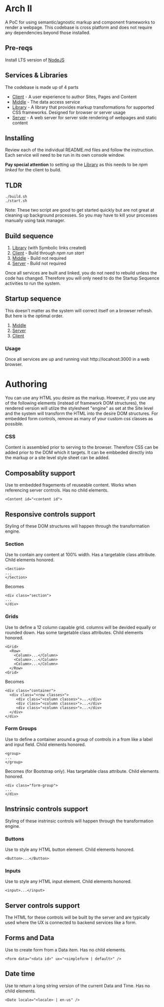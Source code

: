 # Arch II

A PoC for using semantic/agnostic markup and component frameworks to render a webpage. This codebase is cross platform and does not require any dependencies beyond those installed.

## Pre-reqs

Install LTS version of [NodeJS](https://nodejs.org/en/)

## Services & Libraries

The codebase is made up of 4 parts

- [Client](./client/README.md) - A user experience to author Sites, Pages and Content
- [Middle](./middle/README.md) - The data access service
- [Library](./library/README.md) - A library that provides markup transformations for supported CSS frameworks. Designed for browser or server usage
- [Server](./server/README.md) - A web server for server side rendering of webpages and static content

## Installing

Review each of the individual README.md files and follow the instruction. Each service will need to be run in its own console window.

**Pay special attention** to setting up the [Library](./library/README.md) as this needs to be _npm linked_ for the client to build.

## TLDR

```
./build.sh
./start.sh
```

Note: These two script are good to get started quickly but are not great at cleaning up background processes. So you may have to kill your processes manually using task manager.

## Build sequence

1. [Library](./library/README.md) (with Symbolic links created)
2. [Client](./client/README.md) - Build through _npm run start_
3. [Middle](./middle/README.md) - Build not required
4. [Server](./server/README.md) - Build not required

Once all services are built and linked, you do not need to rebuild unless the code has changed. Therefore you will only need to do the Startup Sequence activities to run the system.

## Startup sequence

This doesn't matter as the system will correct itself on a browser refresh. But here is the optimal order.

1. [Middle](./middle/README.md)
2. [Server](./server/README.md)
3. [Client](./client/README.md)

### Usage

Once all services are up and running visit http://locahost:3000 in a web browser.

# Authoring

You can use any HTML you desire as the markup. However, if you use any of the following elements (instead of framework DOM structures), the rendered version will utilze the stylesheet "engine" as set at the Site level and the system will transform the HTML into the desire DOM structures. For embedded form controls, remove as many of your custom css classes as possible.

### CSS

Content is assembled prior to serving to the browser. Therefore CSS can be added prior to the DOM which it targets. It can be embbeded directly into the markup or a site level style sheet can be added.

## Composablity support

Use to embedded fragements of reuseable content. Works when referencing server controls. Has no child elements.

    <Content id="<content id">

## Responsive controls support

Styling of these DOM structures will happen through the transformation engine.

### Section

Use to contain any content at 100% width. Has a targetable class attribute. Child elements honored.

    <Section>
    ...
    </Section>

Becomes

    <div class="section">
    ...
    </div>

### Grids

Use to define a 12 column capable grid. columns will be devided equally or rounded down. Has some targetable class attributes. Child elements honored.

    <Grid>
      <Row>
        <Column>...</Column>
        <Column>...</Column>
        <Column>...</Column>
      </Row>
    <Grid>

Becomes

    <div class="container">
      <div class="<row classes>">
         <div class="<column classes>">...</div>
         <div class="<column classes>">...</div>
         <div class="<column classes>">...</div>
      </div>
    </div>

### Form Groups

Use to define a container around a group of controls in a from like a label and input field. Child elements honored.

    <group>
    ...
    </group>

Becomes (for Bootstrap only). Has targetable class attribute. Child elements honored.

    <div class="form-group">
    ...
    </div>

## Instrinsic controls support

Styling of these instrinsic controls will happen through the transformation engine.

### Buttons

Use to style any HTML button element. Child elements honored.

    <Button>...</Button>

### Inputs

Use to style any HTML input element. Child elements honored.

    <input>...</input>

## Server controls support

The HTML for these controls will be built by the server and are typically used where the UX is connected to backend services like a form.

## Forms and Data

Use to create form from a Data item. Has no child elements.

    <Form data="<data id>" ux="<simpleform | default>" />

## Date time

Use to return a long string version of the current Data and Time. Has no child elements.

    <Date locale="<locale> | en-us" />
